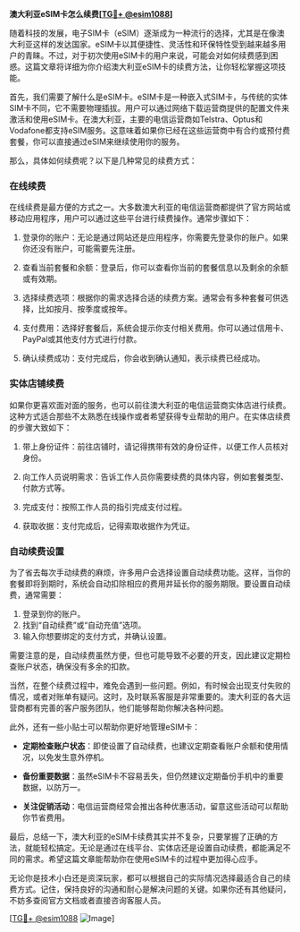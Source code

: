 **澳大利亚eSIM卡怎么续费[[TG💪+ @esim1088](https://t.me/s/esim1088)]**

随着科技的发展，电子SIM卡（eSIM）逐渐成为一种流行的选择，尤其是在像澳大利亚这样的发达国家。eSIM卡以其便捷性、灵活性和环保特性受到越来越多用户的青睐。不过，对于初次使用eSIM卡的用户来说，可能会对如何续费感到困惑。这篇文章将详细为你介绍澳大利亚eSIM卡的续费方法，让你轻松掌握这项技能。

首先，我们需要了解什么是eSIM卡。eSIM卡是一种嵌入式SIM卡，与传统的实体SIM卡不同，它不需要物理插拔。用户可以通过网络下载运营商提供的配置文件来激活和使用eSIM卡。在澳大利亚，主要的电信运营商如Telstra、Optus和Vodafone都支持eSIM服务。这意味着如果你已经在这些运营商中有合约或预付费套餐，你可以直接通过eSIM来继续使用你的服务。

那么，具体如何续费呢？以下是几种常见的续费方式：

### 在线续费

在线续费是最方便的方式之一。大多数澳大利亚的电信运营商都提供了官方网站或移动应用程序，用户可以通过这些平台进行续费操作。通常步骤如下：

1. 登录你的账户：无论是通过网站还是应用程序，你需要先登录你的账户。如果你还没有账户，可能需要先注册。
   
2. 查看当前套餐和余额：登录后，你可以查看你当前的套餐信息以及剩余的余额或有效期。

3. 选择续费选项：根据你的需求选择合适的续费方案。通常会有多种套餐可供选择，比如按月、按季度或按年。

4. 支付费用：选择好套餐后，系统会提示你支付相关费用。你可以通过信用卡、PayPal或其他支付方式进行付款。

5. 确认续费成功：支付完成后，你会收到确认通知，表示续费已经成功。

### 实体店铺续费

如果你更喜欢面对面的服务，也可以前往澳大利亚的电信运营商实体店进行续费。这种方式适合那些不太熟悉在线操作或者希望获得专业帮助的用户。在实体店续费的步骤大致如下：

1. 带上身份证件：前往店铺时，请记得携带有效的身份证件，以便工作人员核对身份。

2. 向工作人员说明需求：告诉工作人员你需要续费的具体内容，例如套餐类型、付款方式等。

3. 完成支付：按照工作人员的指引完成支付过程。

4. 获取收据：支付完成后，记得索取收据作为凭证。

### 自动续费设置

为了省去每次手动续费的麻烦，许多用户会选择设置自动续费功能。这样，当你的套餐即将到期时，系统会自动扣除相应的费用并延长你的服务期限。要设置自动续费，通常需要：

1. 登录到你的账户。
2. 找到“自动续费”或“自动充值”选项。
3. 输入你想要绑定的支付方式，并确认设置。

需要注意的是，自动续费虽然方便，但也可能导致不必要的开支，因此建议定期检查账户状态，确保没有多余的扣款。

当然，在整个续费过程中，难免会遇到一些问题。例如，有时候会出现支付失败的情况，或者对账单有疑问。这时，及时联系客服是非常重要的。澳大利亚的各大运营商都有完善的客户服务团队，他们能够帮助你解决各种问题。

此外，还有一些小贴士可以帮助你更好地管理eSIM卡：

- **定期检查账户状态**：即使设置了自动续费，也建议定期查看账户余额和使用情况，以免发生意外停机。
  
- **备份重要数据**：虽然eSIM卡不容易丢失，但仍然建议定期备份手机中的重要数据，以防万一。

- **关注促销活动**：电信运营商经常会推出各种优惠活动，留意这些活动可以帮助你节省费用。

最后，总结一下，澳大利亚的eSIM卡续费其实并不复杂，只要掌握了正确的方法，就能轻松搞定。无论是通过在线平台、实体店还是设置自动续费，都能满足不同的需求。希望这篇文章能帮助你在使用eSIM卡的过程中更加得心应手。

无论你是技术小白还是资深玩家，都可以根据自己的实际情况选择最适合自己的续费方式。记住，保持良好的沟通和耐心是解决问题的关键。如果你还有其他疑问，不妨多查阅官方文档或者直接咨询客服人员。

[[TG💪+ @esim1088](https://t.me/s/esim1088) ![Image](https://i.postimg.cc/4NQfJmqS/Snipaste-2025-05-13-00-14-12.png)]